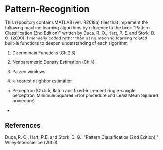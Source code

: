 # Pattern-Recognition

This repository contains MATLAB (ver. R2018a) files that implement the following machine learning algorithms 
by reference to the book "Pattern Classification (2nd Edition)" written by Duda, R. O., Hart, P. E. and Stork, D. G. (2000).
I manually coded rather than using machine learning related built-in functions to deepen understanding of each algorithm. 

1. Discriminant Functions (Ch.2.6)
1. Nonparametric Density Estimation (Ch.4)

  1. Parzen windows
  1. k-nearest neighbor estimation

1. Perceptron (Ch.5.5, Batch and fixed-increment single-sample perceptron, Minimum Squared Error procedure and Least Mean Squared procedure)

  - 

## References

Duda, R. O., Hart, P.E. and Stork, D. G.: "Pattern Classification (2nd Edition)," Wiley-Interscience (2000)
